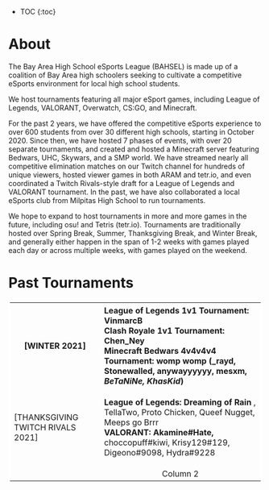 * TOC
{:toc}

# About
The Bay Area High School eSports League (BAHSEL) is made up of a coalition of Bay Area high schoolers seeking to cultivate a competitive eSports environment for local high school students. 

We host tournaments featuring all major eSport games, including League of Legends, VALORANT, Overwatch, CS:GO, and Minecraft.

For the past 2 years, we have offered the competitive eSports experience to over 600 students from over 30 different high schools, starting in October 2020. Since then, we have hosted 7 phases of events, with over 20 separate tournaments, and created and hosted a Minecraft server featuring Bedwars, UHC, Skywars, and a SMP world. We have streamed nearly all competitive elimination matches on our Twitch channel for hundreds of unique viewers, hosted viewer games in both ARAM and tetr.io, and even coordinated a Twitch Rivals-style draft for a League of Legends and VALORANT tournament. In the past, we have also collaborated a local eSports club from Milpitas High School to run tournaments. 

We hope to expand to host tournaments in more and more games in the future, including osu! and Tetris (tetr.io). Tournaments are traditionally hosted over Spring Break, Summer, Thanksgiving Break, and Winter Break, and generally either happen in the span of 1-2 weeks with games played each day or across multiple weeks, with games played on the weekend.

# Past Tournaments
<table bordercolor="#ffffff">
<tr>
<th align="center">
<img width="241" height="1">

[WINTER 2021]

</th>
<th align="left">
<img width="641" height="1">
<b>League of Legends 1v1 Tournament:</b> VinmarcB
<br>
<b>Clash Royale 1v1 Tournament:</b> Chen_Ney
<br>
<b>Minecraft Bedwars 4v4v4v4 Tournament:</b> womp womp (<b>_rayd</b>, Stonewalled, anywayyyyyy, mesxm, <i>BeTaNiNe, KhasKid</i>)


</th>
</tr>
<tr>
<td>

[THANKSGIVING TWITCH RIVALS 2021]
  
</td>
<td>

<b>League of Legends: Dreaming of Rain </b>, TellaTwo, Proto Chicken, Queef Nugget, Meeps go Brrr
<br>
<b>VALORANT: Akamine#Hate,</b> choccopuff#kiwi, Krisy129#129, Digeono#9098, Hydra#9228
  
</td>
</tr>
<tr>
<td align="center">

</td>
<td align="center">
Column 2
</td>
</tr>
</table>
